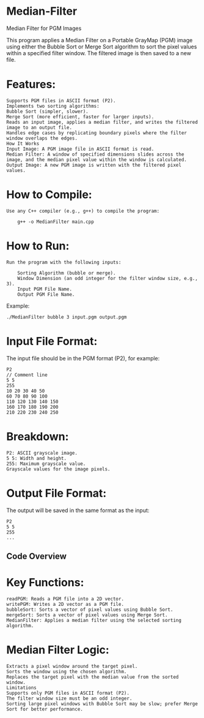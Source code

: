 # Median-Filter

Median Filter for PGM Images

This program applies a Median Filter on a Portable GrayMap (PGM) image using either the Bubble Sort or Merge Sort algorithm to sort the pixel values within a specified filter window. The filtered image is then saved to a new file.


# Features:

	Supports PGM files in ASCII format (P2).
	Implements two sorting algorithms:
	Bubble Sort (simpler, slower).
	Merge Sort (more efficient, faster for larger inputs).
	Reads an input image, applies a median filter, and writes the filtered image to an output file.
	Handles edge cases by replicating boundary pixels where the filter window overlaps the edges.
	How It Works
	Input Image: A PGM image file in ASCII format is read.
	Median Filter: A window of specified dimensions slides across the image, and the median pixel value within the window is calculated.
	Output Image: A new PGM image is written with the filtered pixel values.


# How to Compile:

	Use any C++ compiler (e.g., g++) to compile the program:

		g++ -o MedianFilter main.cpp


# How to Run:

	Run the program with the following inputs:

		Sorting Algorithm (bubble or merge).
		Window Dimension (an odd integer for the filter window size, e.g., 3).
		Input PGM File Name.
		Output PGM File Name.

Example:

	./MedianFilter bubble 3 input.pgm output.pgm


# Input File Format:

The input file should be in the PGM format (P2), for example:


	P2
	// Comment line
	5 5
	255
	10 20 30 40 50
	60 70 80 90 100
	110 120 130 140 150
	160 170 180 190 200
	210 220 230 240 250


# Breakdown:

	P2: ASCII grayscale image.
	5 5: Width and height.
	255: Maximum grayscale value.
	Grayscale values for the image pixels.


# Output File Format:

The output will be saved in the same format as the input:

	P2
	5 5
	255
	...


## Code Overview

# Key Functions:

	readPGM: Reads a PGM file into a 2D vector.
	writePGM: Writes a 2D vector as a PGM file.
	bubbleSort: Sorts a vector of pixel values using Bubble Sort.
	mergeSort: Sorts a vector of pixel values using Merge Sort.
	MedianFilter: Applies a median filter using the selected sorting algorithm.

# Median Filter Logic:

	Extracts a pixel window around the target pixel.
	Sorts the window using the chosen algorithm.
	Replaces the target pixel with the median value from the sorted window.
	Limitations
	Supports only PGM files in ASCII format (P2).
	The filter window size must be an odd integer.
	Sorting large pixel windows with Bubble Sort may be slow; prefer Merge Sort for better performance.

